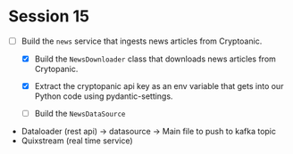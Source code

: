 # Session 15

- [ ] Build the `news` service that ingests news articles from Cryptoanic.
    - [x] Build the `NewsDownloader` class that downloads news articles from Crytopanic.
    - [x] Extract the cryptopanic api key as an env variable that gets into our Python code using pydantic-settings.
    - [ ] Build the `NewsDataSource`


- Dataloader (rest api) -> datasource -> Main file to push to kafka topic
- Quixstream (real time service)